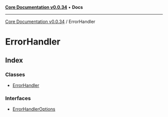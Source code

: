 [**Core Documentation v0.0.34**](../README.md) • **Docs**

***

[Core Documentation v0.0.34](../modules.md) / ErrorHandler

# ErrorHandler

## Index

### Classes

- [ErrorHandler](classes/ErrorHandler.md)

### Interfaces

- [ErrorHandlerOptions](interfaces/ErrorHandlerOptions.md)
